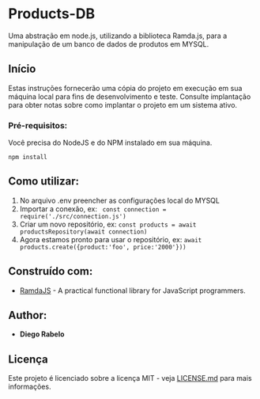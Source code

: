# Products-DB

Uma abstração em node.js, utilizando a biblioteca Ramda.js, para a manipulação de um banco de dados de produtos em MYSQL.

## Início

Estas instruções fornecerão uma cópia do projeto em execução em sua máquina local para fins de desenvolvimento e teste. Consulte implantação para obter notas sobre como implantar o projeto em um sistema ativo.

### Pré-requisitos:

Você precisa do NodeJS e do NPM instalado em sua máquina.

```
npm install
```

## Como utilizar:

1. No arquivo .env preencher as configurações local do MYSQL
2. Importar a conexão, ex: ```  const connection = require('./src/connection.js') ```
3. Criar um novo repositório, ex:  ``` const products = await productsRepository(await connection) ```
4. Agora estamos pronto para usar o repositório, ex:  ``` await products.create({product:'foo', price:'2000'})) ```


## Construído com:

- [RamdaJS](https://ramdajs.com/) - A practical functional library for JavaScript programmers.

## Author:

- **Diego Rabelo**

## Licença

Este projeto é licenciado sobre a licença MIT - veja [LICENSE.md](LICENSE.md) para mais informações.
